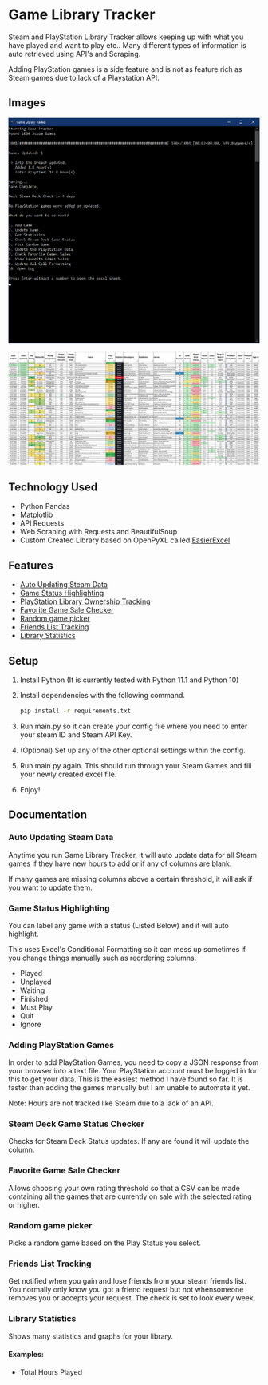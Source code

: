 # Game Library Tracker

Steam and PlayStation Library Tracker allows keeping up with what you have played and want to play etc..
Many different types of information is auto retrieved using API's and Scraping.

Adding PlayStation games is a side feature and is not as feature rich as Steam games due to lack of a Playstation API.

## Images

![Console Preview](https://raw.githubusercontent.com/Concrete18/Game-Library-Tracker/main/images/Console.png)

![Excel Preview](https://raw.githubusercontent.com/Concrete18/Game-Library-Tracker/main/images/excel.png)

## Technology Used

- Python Pandas
- Matplotlib
- API Requests
- Web Scraping with Requests and BeautifulSoup
- Custom Created Library based on OpenPyXL called [EasierExcel](https://github.com/Concrete18/easierexcel)

## Features

- [Auto Updating Steam Data](#Auto-Updating-Steam-Data)
- [Game Status Highlighting](#Game-Status-Highlighting)
- [PlayStation Library Ownership Tracking](#Adding-PlayStation-Games)
- [Favorite Game Sale Checker](#Favorite-Game-Sale-Checker)
- [Random game picker](#Random-game-picker)
- [Friends List Tracking](#Friends-List-Tracking)
- [Library Statistics](#Library-Statistics)

## Setup

1. Install Python (It is currently tested with Python 11.1 and Python 10)
2. Install dependencies with the following command.

   ```bash
   pip install -r requirements.txt
   ```

3. Run main.py so it can create your config file where you need to enter your steam ID and Steam API Key.
4. (Optional) Set up any of the other optional settings within the config.
5. Run main.py again. This should run through your Steam Games and fill your newly created excel file.
6. Enjoy!

## Documentation

### Auto Updating Steam Data

Anytime you run Game Library Tracker, it will auto update data for all Steam games if they have new hours
to add or if any of columns are blank.

If many games are missing columns above a certain threshold, it will ask if you want to update them.

### Game Status Highlighting

You can label any game with a status (Listed Below) and it will auto highlight.

This uses Excel's Conditional Formatting so it can mess up sometimes if you change things manually such as
reordering columns.

- Played
- Unplayed
- Waiting
- Finished
- Must Play
- Quit
- Ignore

### Adding PlayStation Games

In order to add PlayStation Games, you need to copy a JSON response from your browser into a text file.
Your PlayStation account must be logged in for this to get your data.
This is the easiest method I have found so far.
It is faster than adding the games manually but I am unable to automate it yet.

Note: Hours are not tracked like Steam due to a lack of an API.

### Steam Deck Game Status Checker

Checks for Steam Deck Status updates. If any are found it will update the column.

### Favorite Game Sale Checker

Allows choosing your own rating threshold so that a CSV can be made containing
all the games that are currently on sale with the selected rating or higher.

### Random game picker

Picks a random game based on the Play Status you select.

### Friends List Tracking

Get notified when you gain and lose friends from your steam friends list. You normally only know you
got a friend request but not whensomeone removes you or accepts your request. The check is set to look every week.

### Library Statistics

Shows many statistics and graphs for your library.

#### Examples:

- Total Hours Played
